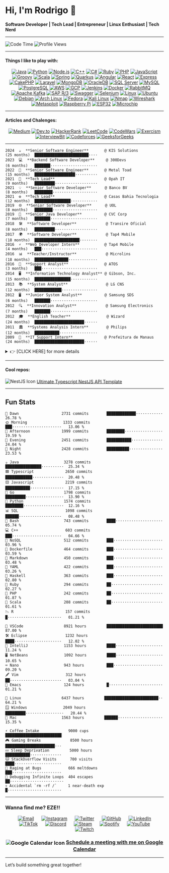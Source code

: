 <head>
  <base target="_blank" rel="noopener noreferrer">
</head>

# Hi, I'm Rodrigo 👋
**Software Developer | Tech Lead | Entrepreneur | Linux Enthusiast | Tech Nerd** 

---

![Code Time](http://img.shields.io/badge/Code%20Time-21%2C478%20hrs%2041%20mins-blue)     ![Profile Views](http://img.shields.io/badge/Profile%20Views-455-blue)

---

#### Things I like to play with:
<p align="center">
  <a href="https://www.oracle.com/java/" target="_blank"><img alt="Java" src="https://img.shields.io/badge/-Java-007396?style=flat-square&logo=java&logoColor=white" /></a>
  <a href="https://www.python.org/" target="_blank"><img alt="Python" src="https://img.shields.io/badge/-Python-3776AB?style=flat-square&logo=python&logoColor=white" /></a>
  <a href="https://nodejs.org/" target="_blank"><img alt="Node.js" src="https://img.shields.io/badge/-Node.js-43853d?style=flat-square&logo=node.js&logoColor=white" /></a>
  <a href="https://isocpp.org/" target="_blank"><img alt="C++" src="https://img.shields.io/badge/-C++-00599C?style=flat-square&logo=c%2B%2B&logoColor=white" /></a>
  <a href="https://learn.microsoft.com/en-us/dotnet/csharp/" target="_blank"><img alt="C#" src="https://img.shields.io/badge/-C%23-239120?style=flat-square&logo=c-sharp&logoColor=white" /></a>
  <a href="https://www.ruby-lang.org/" target="_blank"><img alt="Ruby" src="https://img.shields.io/badge/-Ruby-CC342D?style=flat-square&logo=ruby&logoColor=white" /></a>
  <a href="https://www.php.net/" target="_blank"><img alt="PHP" src="https://img.shields.io/badge/-PHP-777BB4?style=flat-square&logo=php&logoColor=white" /></a>
  <a href="https://developer.mozilla.org/en-US/docs/Web/JavaScript" target="_blank"><img alt="JavaScript" src="https://img.shields.io/badge/-JavaScript-F7DF1E?style=flat-square&logo=javascript&logoColor=white" /></a>
  <a href="https://groovy-lang.org/" target="_blank"><img alt="Groovy" src="https://img.shields.io/badge/-Groovy-4298B8?style=flat-square&logo=apache-groovy&logoColor=white" /></a>
  <a href="https://www.scala-lang.org/" target="_blank"><img alt="Scala" src="https://img.shields.io/badge/-Scala-DC322F?style=flat-square&logo=scala&logoColor=white" /></a>
  <a href="https://spring.io/" target="_blank"><img alt="Spring" src="https://img.shields.io/badge/-Spring-6DB33F?style=flat-square&logo=spring&logoColor=white" /></a>
  <a href="https://quarkus.io/" target="_blank"><img alt="Quarkus" src="https://img.shields.io/badge/-Quarkus-4695EB?style=flat-square&logo=quarkus&logoColor=white" /></a>
  <a href="https://angular.io/" target="_blank"><img alt="Angular" src="https://img.shields.io/badge/-Angular-DD0031?style=flat-square&logo=angular&logoColor=white" /></a>
  <a href="https://reactjs.org/" target="_blank"><img alt="React" src="https://img.shields.io/badge/-React-61DAFB?style=flat-square&logo=react&logoColor=white" /></a>
  <a href="https://expressjs.com/" target="_blank"><img alt="Express" src="https://img.shields.io/badge/-Express-000000?style=flat-square&logo=express&logoColor=white" /></a>
  <a href="https://cakephp.org/" target="_blank"><img alt="CakePHP" src="https://img.shields.io/badge/-CakePHP-D33C43?style=flat-square&logo=cakephp&logoColor=white" /></a>
  <a href="https://laravel.com/" target="_blank"><img alt="Laravel" src="https://img.shields.io/badge/-Laravel-FF2D20?style=flat-square&logo=laravel&logoColor=white" /></a>
  <a href="https://www.mongodb.com/" target="_blank"><img alt="MongoDB" src="https://img.shields.io/badge/-MongoDB-47A248?style=flat-square&logo=mongodb&logoColor=white" /></a>
  <a href="https://www.oracle.com/database/" target="_blank"><img alt="OracleDB" src="https://img.shields.io/badge/-OracleDB-F80000?style=flat-square&logo=oracle&logoColor=white" /></a>
  <a href="https://www.microsoft.com/en-us/sql-server" target="_blank"><img alt="SQL Server" src="https://img.shields.io/badge/-SQL%20Server-CC2927?style=flat-square&logo=microsoft-sql-server&logoColor=white" /></a>
  <a href="https://www.mysql.com/" target="_blank"><img alt="MySQL" src="https://img.shields.io/badge/-MySQL-4479A1?style=flat-square&logo=mysql&logoColor=white" /></a>
  <a href="https://www.postgresql.org/" target="_blank"><img alt="PostgreSQL" src="https://img.shields.io/badge/-PostgreSQL-336791?style=flat-square&logo=postgresql&logoColor=white" /></a>
  <a href="https://aws.amazon.com/" target="_blank"><img alt="AWS" src="https://img.shields.io/badge/-AWS-232F3E?style=flat-square&logo=amazon-aws&logoColor=white" /></a>
  <a href="https://cloud.google.com/" target="_blank"><img alt="GCP" src="https://img.shields.io/badge/-Google_Cloud-4285F4?style=flat-square&logo=google-cloud&logoColor=white" /></a>
  <a href="https://www.jenkins.io/" target="_blank"><img alt="Jenkins" src="https://img.shields.io/badge/-Jenkins-D24939?style=flat-square&logo=jenkins&logoColor=white" /></a>
  <a href="https://www.docker.com/" target="_blank"><img alt="Docker" src="https://img.shields.io/badge/-Docker-2496ED?style=flat-square&logo=docker&logoColor=white" /></a>
  <a href="https://www.rabbitmq.com/" target="_blank"><img alt="RabbitMQ" src="https://img.shields.io/badge/-RabbitMQ-FF6600?style=flat-square&logo=rabbitmq&logoColor=white" /></a>
  <a href="https://kafka.apache.org/" target="_blank"><img alt="Apache Kafka" src="https://img.shields.io/badge/-Apache%20Kafka-231F20?style=flat-square&logo=apache-kafka&logoColor=white" /></a>
  <a href="https://www.sap.com/products/erp.html" target="_blank"><img alt="SAP R/3" src="https://img.shields.io/badge/-SAP_R%2F3-0FAAFF?style=flat-square&logo=sap&logoColor=white" /></a>
  <a href="https://swagger.io/" target="_blank"><img alt="Swagger" src="https://img.shields.io/badge/-Swagger-85EA2D?style=flat-square&logo=swagger&logoColor=black" /></a>
  <a href="https://www.selenium.dev/" target="_blank"><img alt="Selenium" src="https://img.shields.io/badge/-Selenium-43B02A?style=flat-square&logo=selenium&logoColor=white" /></a>
  <a href="https://www.linux.org/" target="_blank"><img alt="Linux" src="https://img.shields.io/badge/-Linux-FCC624?style=flat-square&logo=linux&logoColor=black" /></a>
  <a href="https://ubuntu.com/" target="_blank"><img alt="Ubuntu" src="https://img.shields.io/badge/-Ubuntu-E95420?style=flat-square&logo=ubuntu&logoColor=white" /></a>
  <a href="https://www.debian.org/" target="_blank"><img alt="Debian" src="https://img.shields.io/badge/-Debian-A81D33?style=flat-square&logo=debian&logoColor=white" /></a>
  <a href="https://archlinux.org/" target="_blank"><img alt="Arch Linux" src="https://img.shields.io/badge/-Arch_Linux-1793D1?style=flat-square&logo=arch-linux&logoColor=white" /></a>
  <a href="https://getfedora.org/" target="_blank"><img alt="Fedora" src="https://img.shields.io/badge/-Fedora-294172?style=flat-square&logo=fedora&logoColor=white" /></a>
  <a href="https://www.kali.org/" target="_blank"><img alt="Kali Linux" src="https://img.shields.io/badge/-Kali_Linux-557C94?style=flat-square&logo=kali-linux&logoColor=white" /></a>
  <a href="https://nmap.org/" target="_blank"><img alt="Nmap" src="https://img.shields.io/badge/-Nmap-0040FF?style=flat-square&logo=nmap&logoColor=white" /></a>
  <a href="https://www.wireshark.org/" target="_blank"><img alt="Wireshark" src="https://img.shields.io/badge/-Wireshark-1679A7?style=flat-square&logo=wireshark&logoColor=white" /></a>
  <a href="https://www.metasploit.com/" target="_blank"><img alt="Metasploit" src="https://img.shields.io/badge/-Metasploit-0579C3?style=flat-square&logo=metasploit&logoColor=white" /></a>
  <a href="https://www.raspberrypi.org/" target="_blank"><img alt="Raspberry Pi" src="https://img.shields.io/badge/-Raspberry_Pi-A22846?style=flat-square&logo=raspberry-pi&logoColor=white" /></a>
  <a href="https://www.espressif.com/en/products/socs/esp32" target="_blank"><img alt="ESP32" src="https://img.shields.io/badge/-ESP32-000000?style=flat-square&logo=esp32&logoColor=white" /></a>
  <a href="https://www.microchip.com/" target="_blank"><img alt="Microchip" src="https://img.shields.io/badge/-Microchip-CC0000?style=flat-square&logo=microchip&logoColor=white" /></a>
</p>

---

#### Articles and Chalenges:
<p align="center">
  <a href="https://medium.com/@napalm23zero"><img src="https://img.shields.io/badge/Medium-12100E?style=flat-square&logo=medium&logoColor=white" alt="Medium"></a>
  <a href="https://dev.to/napalm23zero"><img src="https://img.shields.io/badge/Dev.to-0A0A0A?style=flat-square&logo=dev.to&logoColor=white" alt="Dev.to"></a>
  <a href="https://www.hackerrank.com/profile/napalm23zero"><img src="https://img.shields.io/badge/HackerRank-2EC866?style=flat-square&logo=hackerrank&logoColor=white" alt="HackerRank"></a>
  <a href="https://leetcode.com/u/napalm23zero/"><img src="https://img.shields.io/badge/LeetCode-FFA116?style=flat-square&logo=leetcode&logoColor=white" alt="LeetCode"></a>
  <a href="https://www.codewars.com/users/napalm23zero"><img src="https://img.shields.io/badge/CodeWars-B1361E?style=flat-square&logo=codewars&logoColor=white" alt="CodeWars"></a>
  <a href="https://exercism.org/napalm23zero"><img src="https://img.shields.io/badge/Exercism-1F8ACB?style=flat-square&logo=exercism&logoColor=white" alt="Exercism"></a>
  <a href="https://www.interviewbit.com/profile/rodrigo-dantas/"><img src="https://img.shields.io/badge/InterviewBit-1E4159?style=flat-square&logo=interviewbit&logoColor=white" alt="InterviewBit"></a>
  <a href="https://codeforces.com/profile/napalm23zero"><img src="https://img.shields.io/badge/Codeforces-1F8ACB?style=flat-square&logo=codeforces&logoColor=white" alt="Codeforces"></a>
  <a href="https://www.geeksforgeeks.org/user/napalm23zero/"><img src="https://img.shields.io/badge/GeeksforGeeks-2F8D46?style=flat-square&logo=geeksforgeeks&logoColor=white" alt="GeeksforGeeks"></a>
</p>

---

```text
2024  ☕  **Senior Software Engineer**       @ KIS Solutions          (25 months)  ████████████████████████····
2023  💻  **Backend Software Developer**     @ 300Devs                (6 months)   ███████·····················  
2022  🚀  **Senior Software Engineer**       @ Metal Toad             (15 months)  ██████████████████··········  
2021  🎯  **Tech Lead**                      @ Opah IT                (9 months)   █████████···················  
2021  💡  **Senior Software Developer**      @ Banco BV               (8 months)   ████████····················  
2021  ⚙️  **Tech Lead**                      @ Casas Bahia Tecnologia (12 months)  ████████████████············  
2019  🌐  **Senior Software Developer**      @ UOL                    (8 months)   ████████····················  
2019  💼  **Senior Java Developer**          @ CVC Corp               (7 months)   ███████·····················  
2018  🛠️  **Software Developer**             @ Transire Oficial       (8 months)   █████████···················  
2017  🌍  **Software Developer**             @ Tap4 Mobile            (18 months)  ████████████████████········  
2016  ⚡  **Web Developer Intern**           @ Tap4 Mobile            (4 months)   ███·························  
2016  📊  **Teacher/Instructor**             @ Microlins              (18 months)  ███████████████·············  
2016  🔧  **Support Analyst**                @ ATOS                   (3 months)   ███·························  
2014  🖥️  **Information Technology Analyst** @ Gibson, Inc.           (15 months)  ████████████████············  
2013  📚  **System Analyst**                 @ LG CNS                 (12 months)  ████████████················  
2012  🖥️  **Junior System Analyst**          @ Samsung SDS            (6 months)   ███████·····················  
2012  🔍  **Innovation Analyst**             @ Samsung Electronics    (7 months)   ███████·····················  
2012  🎓  **English Teacher**                @ Wizard                 (24 months)  ██████████████████████······  
2011  🏛️  **Systems Analysis Intern**        @ Philips                (12 months)  ███████████·················  
2009  🏢  **IT Support Intern**              @ Prefeitura de Manaus   (24 months)  ██████████████████████······  
```

<details>
  <summary style="font-size: 1em; font-weight: normal; cursor: pointer;">
    👉 [CLICK HERE] for more details
  </summary>
<br>

## Professional Experience

### <span style="color:#268bd2;">Senior Software Engineer</span>  
**<a href="https://www.kissolutions.tech/" style="color:#859900; text-decoration: none;">KIS Solutions</a>** (Remote) - *<span style="color:#b58900;">Sep 2022 ~ Sep 2024</span>*  
- Designed and built **high-performance** backend systems using **Java, Python, Angular, and React** because mediocrity is not an option.  
- Integrated software and hardware like a mad scientist—except it worked flawlessly.  
- Led a team of engineers, turning caffeine into code and chaos into structured, elegant solutions.  
- Ensured best practices, code quality, and system architecture were top-notch because I refuse to work with spaghetti code.  

---

### <span style="color:#268bd2;">Backend Software Developer</span>  
**<a href="https://300devs.com/" style="color:#859900; text-decoration: none;">300Devs</a>** (Remote) - *<span style="color:#b58900;">Sep 2023 ~ Feb 2024</span>*  
- Built backend systems with **PHP** (yeah, I know...) but made it work like a charm.  
- Made sure everything was **scalable, efficient, and not a flaming dumpster fire** by enforcing code reviews and proper documentation.  
- Ensured deployments were smooth, fast, and didn’t wake me up at 3 AM with a production meltdown.  

---

### <span style="color:#268bd2;">Senior Software Engineer</span>  
**<a href="https://www.metaltoad.com/" style="color:#859900; text-decoration: none;">Metal Toad</a>** (Remote) - *<span style="color:#b58900;">Jun 2021 ~ Aug 2022</span>*  
- Wrote **Java, Python, React, C++, Groovy, Scala, and Node.js**—because why settle for one language when you can juggle six?  
- Optimized performance so systems **ran faster than a speedrunner on caffeine**.  
- Debugged and tested code like a **paranoid security analyst**—because I refuse to let bugs haunt my sleep.  
- Delivered solutions that actually worked and didn’t explode under real-world load.  

---

### <span style="color:#268bd2;">Tech Lead</span>  
**<a href="https://opah.com.br/" style="color:#859900; text-decoration: none;">Opah IT</a>** (Remote) - *<span style="color:#b58900;">Nov 2021 ~ Jul 2022</span>*  
- Engineered **Java, .NET, React, Redis, and MongoDB** solutions that made financial systems actually usable.  
- Removed technical roadblocks, led the team, and made sure everyone’s code didn’t look like it was written by a raccoon on a keyboard.  

---

### <span style="color:#268bd2;">Senior Software Developer</span>  
**<a href="https://www.bv.com.br/" style="color:#859900; text-decoration: none;">Banco BV</a>** (Remote) - *<span style="color:#b58900;">Apr 2021 ~ Nov 2021</span>*  
- Built **Java, Spring, Apache Camel** backend systems that didn’t break when traffic spiked.  
- Made sure my code was **faster than your internet connection** and cleaner than your Git history.  
- Worked with cross-functional teams and survived endless meetings without flipping my desk.  

---

### <span style="color:#268bd2;">Tech Lead</span>  
**<a href="https://ri.grupocasasbahia.com.br/" style="color:#859900; text-decoration: none;">Casas Bahia Tecnologia</a>** (Remote) - *<span style="color:#b58900;">May 2020 ~ Apr 2021</span>*  
- Led teams, solved insane bugs, and **implemented CI/CD pipelines** that actually worked.  
- Developed **Java Spring, Microservices, and Clean Architecture** solutions that didn’t make devs cry.  
- Worked with **MongoDB, Redis, DB2**—because databases should work **for** me, not against me.  

---

### <span style="color:#268bd2;">Senior Software Developer</span>  
**<a href="https://sobreuol.noticias.uol.com.br/historia/" style="color:#859900; text-decoration: none;">UOL</a>** (Remote) - *<span style="color:#b58900;">Oct 2019 ~ May 2020</span>*  
- Built applications using **Java 8 and Kotlin**, because life’s too short for outdated tech.  
- Used **TDD, Quarkus, and Apache Camel** to ensure everything ran **smoothly, efficiently, and didn’t catch fire**.  

---

### <span style="color:#268bd2;">Senior Java Developer</span>  
**<a href="https://www.cvccorp.com.br/" style="color:#859900; text-decoration: none;">CVC Corp</a>** (Remote) - *<span style="color:#b58900;">Mar 2019 ~ Sep 2019</span>*  
- Designed **Java Spring microservices** that scaled like crazy.  
- Implemented **Kafka** messaging systems that **handled more traffic than a Black Friday sale**.  

---

### <span style="color:#268bd2;">Software Developer</span>  
**<a href="https://www.linkedin.com/company/transireoficial/" style="color:#859900; text-decoration: none;">Transire Oficial</a>** (Remote) - *<span style="color:#b58900;">Jul 2018 ~ Feb 2019</span>*  
- Wrote backend systems in **Node.js, Java, Spring, and Swagger**.  
- Built **Angular 7** front-ends that didn’t make users rage-quit.  

---

### <span style="color:#268bd2;">Software Developer</span>  
**<a href="https://pt.wikipedia.org/wiki/Tap4" style="color:#859900; text-decoration: none;">Tap4 Mobile</a>** - *<span style="color:#b58900;">Jan 2017 ~ Jun 2018</span>*  
- Developed **web and mobile apps** using everything from **PHP to MongoDB**.  
- Built things that actually worked and didn’t require a PhD to debug.  

---

### <span style="color:#268bd2;">Teacher/Instructor</span>  
**<a href="https://en.wikipedia.org/wiki/Microlins" style="color:#859900; text-decoration: none;">Microlins</a>** - *<span style="color:#b58900;">Jun 2016 ~ Dec 2017</span>*  
- Taught programming and **turned newbies into devs** who actually knew what they were doing.  

---

### <span style="color:#268bd2;">Support Analyst</span>  
**<a href="https://atos.net/en/" style="color:#859900; text-decoration: none;">Atos</a>** - *<span style="color:#b58900;">Jun 2016 ~ Aug 2016</span>*  
- Provided **tech support for the Rio 2016 Olympics** and made sure nothing went wrong.  

---

### <span style="color:#268bd2;">IT Support Intern</span>  
**<a href="https://www.manaus.am.gov.br/" style="color:#859900; text-decoration: none;">Prefeitura de Manaus</a>** - *<span style="color:#b58900;">May 2009 ~ May 2011</span>*  
- Kept systems running, fixed bugs, and **made IT chaos slightly less chaotic**.  

---

## Education

**Bachelor of Science in Computing Science**  
*Estácio University* - *<span style="color:#b58900;">Jan 2020 ~ Dec 2024 (Expected)</span>*

---

## Skills

- **Languages**: Java, Python, PHP, Node.js, C++, Groovy, Scala  
- **Frameworks**: Spring, Quarkus, Angular, React, Express, Loopback  
- **Databases**: MongoDB, OracleDB, SQL Server, MySQL, PostgreSQL  
- **Cloud/DevOps**: AWS, GCP, Azure, Jenkins, Docker, Kubernetes  
- **Tools**: Apache Kafka, RabbitMQ, Apache Camel, CI/CD, Test Automation  

</details>

---

#### Cool repos:

<p>
  <img src="https://img.icons8.com/color/18/000000/nestjs.png" alt="NestJS Icon" style="vertical-align: middle;"/> 
  <a href="https://github.com/napalm23zero/ultimate-typescript-nestjs-api-template" style="vertical-align: middle;">Ultimate Typescript NestJS API Template</a>
</p>

---

## Fun Stats
```text
🌌 Dawn                   2731 commits        █████████████············   26.78 % 
🌞 Morning                1333 commits        ███······················   13.06 % 
🌆 Afternoon              1999 commits        ████████·················   19.59 % 
🌃 Evening                2451 commits        ███████████··············   24.04 % 
🌙 Night                  2428 commits        ██████████···············   23.53 %
```
```text
☕ Java                    3278 commits       ████████████████··········  25.34 % 
🟦 Typescript              2650 commits       ████████████··············  20.48 % 
🟨 Javascript              2219 commits       ███████████···············  17.15 % 
🐹 Go                      1798 commits       █████████·················  13.90 % 
🐍 Python                  1574 commits       ████████··················  12.16 % 
📊 SQL                     1098 commits       ██████···················   08.48 % 
🐚 Bash                    743 commits        ████·····················   05.74 % 
💻 C++                     603 commits        ███······················   04.66 % 
📂 NoSQL                   512 commits        ███······················   03.96 % 
🐳 Dockerfile              464 commits        ███······················   03.59 % 
📝 Markdown                450 commits        ███······················   03.48 % 
📄 YAML                    422 commits        ███······················   03.26 % 
🔣 Haskell                 363 commits        ███······················   02.80 % 
💎 Ruby                    294 commits        ██·······················   02.27 % 
🐘 PHP                     242 commits        ██·······················   01.87 % 
🔮 Scala                   208 commits        ██·······················   01.61 % 
📉 R                       157 commits        █························   01.21 %
```
```text
📝 VSCode                  8921 hours         █████████████████████████   87.00 %
🛠️ Eclipse                 1232 hours         ████·····················   12.02 %
🧠 IntelliJ                1153 hours         ████·····················   11.24 %
🖥️ NetBeans                1092 hours         ████·····················   10.65 %
⌨️ Nano                    943 hours          ███······················   09.20 %
🖋️ Vim                     312 hours          ██·······················   03.04 %
🧠 Emacs                   124 hours          █························   01.21 %
```
```text
🐧 Linux                  6437 hours         ████████████████████████··   64.21 % 
🪟 Windows                2049 hours         █████████·················   20.44 % 
🍏 Mac                    1563 hours         ██████····················   15.35 %
```
```text
⚡ Coffee Intake             9000 cups         █████████████████████████  
🎮 Gaming Breaks             8500 hours        ██████████████████████···  
💤 Sleep Deprivation         5000 hours        ███████████··············  
🐱 StackOverflow Visits      700 visits        ████·····················  
🤬 Raging at Bugs            666 meltdowns     ███······················  
🐍 Debugging Infinite Loops  404 escapes      ██························  
💀 Accidental `rm -rf /`     1 near-death exp  █························  
```

---

### Wanna find me? EZE!!

<p align="center" style="margin-bottom: 20px;">
  <a href="mailto:rodrigo.dantas@hustletech.dev" style="margin: 0 10px;"><img src="https://img.icons8.com/color/32/000000/email.png" alt="Email"></a>
  <a href="https://www.instagram.com/napalm23zero" style="margin: 0 10px;"><img src="https://img.icons8.com/color/32/000000/instagram-new.png" alt="Instagram"></a>
  <a href="https://twitter.com/napalm23zero" style="margin: 0 10px;"><img src="https://img.icons8.com/color/32/000000/twitter.png" alt="Twitter"></a>
  <a href="https://github.com/napalm23zero" style="margin: 0 10px;"><img src="https://img.icons8.com/color/32/000000/github.png" alt="GitHub"></a>
  <a href="https://www.linkedin.com/in/dantas-rodrigo" style="margin: 0 10px;"><img src="https://img.icons8.com/color/32/000000/linkedin.png" alt="LinkedIn"></a>
  <a href="https://www.tiktok.com/@napalm23zero" style="margin: 0 10px;"><img src="https://img.icons8.com/color/32/000000/tiktok.png" alt="TikTok"></a>
  <a href="https://discord.com/users/napalm23zero" style="margin: 0 10px;"><img src="https://img.icons8.com/color/32/000000/discord-logo.png" alt="Discord"></a>
  <a href="https://steamcommunity.com/id/napalm23zero" style="margin: 0 10px;"><img src="https://img.icons8.com/color/32/000000/steam.png" alt="Steam"></a>
  <a href="https://open.spotify.com/user/22shqo6vu5mqvdgwxi66gawta" style="margin: 0 10px;"><img src="https://img.icons8.com/color/32/000000/spotify.png" alt="Spotify"></a>
  <a href="https://www.youtube.com/@napalm23zero" style="margin: 0 10px;"><img src="https://img.icons8.com/color/32/000000/youtube-play.png" alt="YouTube"></a>
  <a href="https://www.twitch.tv/napalm23zero" style="margin: 0 10px;"><img src="https://img.icons8.com/color/32/000000/twitch.png" alt="Twitch"></a>
</p>

<h3 align="center">
  <img src="https://img.icons8.com/color/24/000000/google-calendar--v2.png" alt="Google Calendar Icon" style="vertical-align: middle;"/> 
  <a href="https://calendar.app.google/ovSnBAqvXtRztvsd7">Schedule a meeting with me on Google Calendar</a>
</h3>

---

Let’s build something great together!
